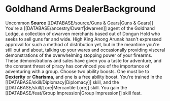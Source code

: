 ﻿---
ability:
- Dexterity
- Charisma
ability_boost:
- Dexterity
- Charisma
feat: '[[DATABASE/feat/Group Impression|Group Impression]]'
id: '283'
name: Goldhand Arms Dealer
rarity: Uncommon
skill:
- '[[DATABASE/skill/Diplomacy|Diplomacy]]'
- Mercantile [[DATABASE/skill/Lore|Lore]]
source: '[[DATABASE/source/Guns & Gears|Guns & Gears]]'
subcategory: general
trait:
- '[[DATABASE/trait/Uncommon|Uncommon]]'
type: Background

---
# Goldhand Arms Dealer<span class="item-type">Background</span>

<span class="trait-uncommon item-trait">Uncommon</span>
**Source** [[DATABASE/source/Guns & Gears|Guns & Gears]]
You're a [[DATABASE/ancestry/Dwarf|dwarven]] agent of the Goldhand Lodge, a collection of dwarven merchants based out of Dongun Hold who seeks to sell guns far and wide. High King Anong Arunak hasn't expressed approval for such a method of distribution yet, but in the meantime you're still out and about, talking up your wares and occasionally providing visceral demonstrations of the overwhelming stopping power of your firearms. These demonstrations and sales have given you a taste for adventure, and the constant threat of piracy has convinced you of the importance of adventuring with a group.
Choose two ability boosts. One must be to **Dexterity** or **Charisma**, and one is a free ability boost.
You're trained in the [[DATABASE/skill/Diplomacy|Diplomacy]] skill, and the [[DATABASE/skill/Lore|Mercantile Lore]] skill. You gain the [[DATABASE/feat/Group Impression|Group Impression]] skill feat.